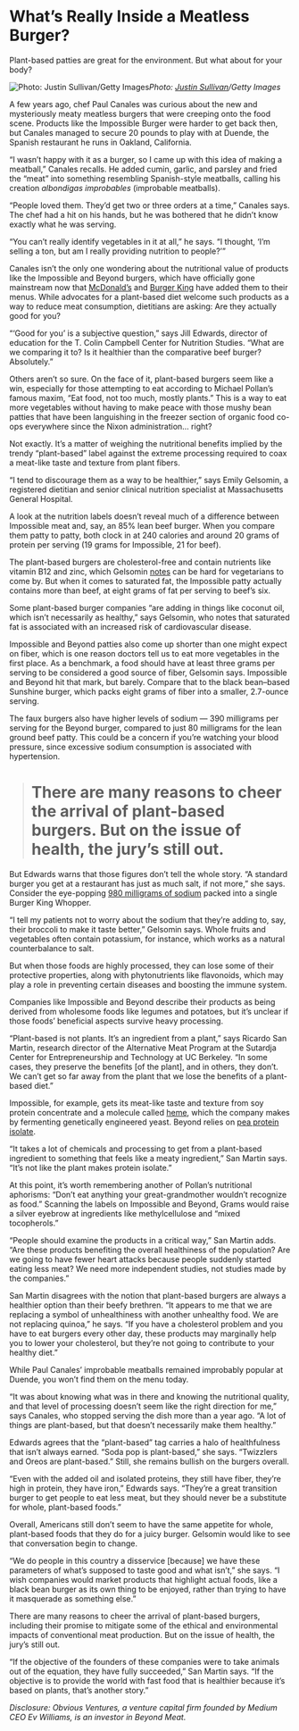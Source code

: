 
# What’s Really Inside a Meatless Burger?

Plant-based patties are great for the environment. But what about for your body?

![Photo: [Justin Sullivan](https://www.gettyimages.com/search/photographer?family=editorial&photographer=Justin+Sullivan)/Getty Images](https://cdn-images-1.medium.com/max/8352/1*CmnQ1mwQ5Pqx_BEjDv_ycw.jpeg)*Photo: [Justin Sullivan](https://www.gettyimages.com/search/photographer?family=editorial&photographer=Justin+Sullivan)/Getty Images*

A few years ago, chef Paul Canales was curious about the new and mysteriously meaty meatless burgers that were creeping onto the food scene. Products like the Impossible Burger were harder to get back then, but Canales managed to secure 20 pounds to play with at Duende, the Spanish restaurant he runs in Oakland, California.

“I wasn’t happy with it as a burger, so I came up with this idea of making a meatball,” Canales recalls. He added cumin, garlic, and parsley and fried the “meat” into something resembling Spanish-style meatballs, calling his creation *albondigas improbables* (improbable meatballs).

“People loved them. They’d get two or three orders at a time,” Canales says. The chef had a hit on his hands, but he was bothered that he didn’t know exactly what he was serving.

“You can’t really identify vegetables in it at all,” he says. “I thought, ‘I’m selling a ton, but am I really providing nutrition to people?’”

Canales isn’t the only one wondering about the nutritional value of products like the Impossible and Beyond burgers, which have officially gone mainstream now that [McDonald’s](https://news.mcdonalds.com/news-releases/news-release-details/mcdonalds-tests-new-plant-based-burger-canada-plt/) and [Burger King](https://www.bk.com/menu-item/impossible-whopper) have added them to their menus. While advocates for a plant-based diet welcome such products as a way to reduce meat consumption, dietitians are asking: Are they actually good for you?

“‘Good for you’ is a subjective question,” says Jill Edwards, director of education for the T. Colin Campbell Center for Nutrition Studies. “What are we comparing it to? Is it healthier than the comparative beef burger? Absolutely.”

Others aren’t so sure. On the face of it, plant-based burgers seem like a win, especially for those attempting to eat according to Michael Pollan’s famous maxim, “Eat food, not too much, mostly plants.” This is a way to eat more vegetables without having to make peace with those mushy bean patties that have been languishing in the freezer section of organic food co-ops everywhere since the Nixon administration… right?

Not exactly. It’s a matter of weighing the nutritional benefits implied by the trendy “plant-based” label against the extreme processing required to coax a meat-like taste and texture from plant fibers.

“I tend to discourage them as a way to be healthier,” says Emily Gelsomin, a registered dietitian and senior clinical nutrition specialist at Massachusetts General Hospital.

A look at the nutrition labels doesn’t reveal much of a difference between Impossible meat and, say, an 85% lean beef burger. When you compare them patty to patty, both clock in at 240 calories and around 20 grams of protein per serving (19 grams for Impossible, 21 for beef).

The plant-based burgers are cholesterol-free and contain nutrients like vitamin B12 and zinc, which Gelsomin [notes](https://www.health.harvard.edu/blog/impossible-and-beyond-how-healthy-are-these-meatless-burgers-2019081517448) can be hard for vegetarians to come by. But when it comes to saturated fat, the Impossible patty actually contains more than beef, at eight grams of fat per serving to beef’s six.

Some plant-based burger companies “are adding in things like coconut oil, which isn’t necessarily as healthy,” says Gelsomin, who notes that saturated fat is associated with an increased risk of cardiovascular disease.

Impossible and Beyond patties also come up shorter than one might expect on fiber, which is one reason doctors tell us to eat more vegetables in the first place. As a benchmark, a food should have at least three grams per serving to be considered a good source of fiber, Gelsomin says. Impossible and Beyond hit that mark, but barely. Compare that to the black bean–based Sunshine burger, which packs eight grams of fiber into a smaller, 2.7-ounce serving.

The faux burgers also have higher levels of sodium — 390 milligrams per serving for the Beyond burger, compared to just 80 milligrams for the lean ground beef patty. This could be a concern if you’re watching your blood pressure, since excessive sodium consumption is associated with hypertension.
> # There are many reasons to cheer the arrival of plant-based burgers. But on the issue of health, the jury’s still out.

But Edwards warns that those figures don’t tell the whole story. “A standard burger you get at a restaurant has just as much salt, if not more,” she says. Consider the eye-popping [980 milligrams of sodium](https://www.bk.com/pdfs/nutrition.pdf) packed into a single Burger King Whopper.

“I tell my patients not to worry about the sodium that they’re adding to, say, their broccoli to make it taste better,” Gelsomin says. Whole fruits and vegetables often contain potassium, for instance, which works as a natural counterbalance to salt.

But when those foods are highly processed, they can lose some of their protective properties, along with phytonutrients like flavonoids, which may play a role in preventing certain diseases and boosting the immune system.

Companies like Impossible and Beyond describe their products as being derived from wholesome foods like legumes and potatoes, but it’s unclear if those foods’ beneficial aspects survive heavy processing.

“Plant-based is not plants. It’s an ingredient from a plant,” says Ricardo San Martin, research director of the Alternative Meat Program at the Sutardja Center for Entrepreneurship and Technology at UC Berkeley. “In some cases, they preserve the benefits [of the plant], and in others, they don’t. We can’t get so far away from the plant that we lose the benefits of a plant-based diet.”

Impossible, for example, gets its meat-like taste and texture from soy protein concentrate and a molecule called [heme](https://impossiblefoods.com/heme/), which the company makes by fermenting genetically engineered yeast. Beyond relies on [pea protein isolate](https://www.beyondmeat.com/products/the-beyond-burger/).

“It takes a lot of chemicals and processing to get from a plant-based ingredient to something that feels like a meaty ingredient,” San Martin says. “It’s not like the plant makes protein isolate.”

At this point, it’s worth remembering another of Pollan’s nutritional aphorisms: “Don’t eat anything your great-grandmother wouldn’t recognize as food.” Scanning the labels on Impossible and Beyond, Grams would raise a silver eyebrow at ingredients like methylcellulose and “mixed tocopherols.”

“People should examine the products in a critical way,” San Martin adds. “Are these products benefiting the overall healthiness of the population? Are we going to have fewer heart attacks because people suddenly started eating less meat? We need more independent studies, not studies made by the companies.”

San Martin disagrees with the notion that plant-based burgers are always a healthier option than their beefy brethren. “It appears to me that we are replacing a symbol of unhealthiness with another unhealthy food. We are not replacing quinoa,” he says. “If you have a cholesterol problem and you have to eat burgers every other day, these products may marginally help you to lower your cholesterol, but they’re not going to contribute to your healthy diet.”

While Paul Canales’ improbable meatballs remained improbably popular at Duende, you won’t find them on the menu today.

“It was about knowing what was in there and knowing the nutritional quality, and that level of processing doesn’t seem like the right direction for me,” says Canales, who stopped serving the dish more than a year ago. “A lot of things are plant-based, but that doesn’t necessarily make them healthy.”

Edwards agrees that the “plant-based” tag carries a halo of healthfulness that isn’t always earned. “Soda pop is plant-based,” she says. “Twizzlers and Oreos are plant-based.” Still, she remains bullish on the burgers overall.

“Even with the added oil and isolated proteins, they still have fiber, they’re high in protein, they have iron,” Edwards says. “They’re a great transition burger to get people to eat less meat, but they should never be a substitute for whole, plant-based foods.”

Overall, Americans still don’t seem to have the same appetite for whole, plant-based foods that they do for a juicy burger. Gelsomin would like to see that conversation begin to change.

“We do people in this country a disservice [because] we have these parameters of what’s supposed to taste good and what isn’t,” she says. “I wish companies would market products that highlight actual foods, like a black bean burger as its own thing to be enjoyed, rather than trying to have it masquerade as something else.”

There are many reasons to cheer the arrival of plant-based burgers, including their promise to mitigate some of the ethical and environmental impacts of conventional meat production. But on the issue of health, the jury’s still out.

“If the objective of the founders of these companies were to take animals out of the equation, they have fully succeeded,” San Martin says. “If the objective is to provide the world with fast food that is healthier because it’s based on plants, that’s another story.”

*Disclosure: Obvious Ventures, a venture capital firm founded by Medium CEO Ev Williams, is an investor in Beyond Meat.*

